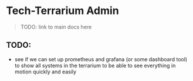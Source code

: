 # Tech-Terrarium Admin

> TODO: link to main docs here

## TODO:

- see if we can set up prometheus and grafana (or some dashboard tool) to show all systems in the terrarium to be able
  to see everything in motion quickly and easily